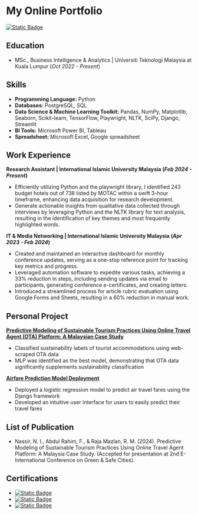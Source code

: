 # My Online Portfolio

[![Static Badge](https://img.shields.io/badge/LinkedIn-%230A66C2?style=for-the-badge&logo=linkedin)](https://www.linkedin.com/public-profile/settings?trk=d_flagship3_profile_self_view_public_profile)

## Education

- MSc., Business Intelligence & Analytics | Universiti Teknologi Malaysia at Kuala  Lumpur (_Oct 2022 - Present_)


## Skills

- **Programming Language:** Python
- **Databases:** PostgreSQL, SQL
- **Data Science & Machine Learning Toolkit:** Pandas, NumPy, Matplotlib, Seaborn, Scikit-learn, TensorFlow, Playwright, NLTK, SciPy, Django, Streamlit
- **BI Tools:** Microsoft Power BI, Tableau
- **Spreadsheet:** Microsoft Excel, Google spreadsheet


## Work Experience

**Research Assistant | International Islamic University Malaysia (*Feb 2024 - Present*)**
- Efficiently utilizing Python and the playwright library, I identified 243 budget hotels out of 738 listed by MOTAC within a swift 3-hour timeframe, enhancing data acquisition for research development.
- Generate actionable insights from qualitative data collected through interviews by leveraging Python and the NLTK library for text analysis, resulting in the identification of key themes and most frequently highlighted words.


**IT & Media Networking | International Islamic University Malaysia (*Apr 2023 - Feb 2024*)**
- Created and maintained an interactive dashboard for monthly conference updates, serving as a one-stop reference point for tracking key metrics and progress.
- Leveraged automation software to expedite various tasks, achieving a 33% reduction in steps, including sending updates via email to participants, generating conference e-certificates, and creating letters.
- Introduced a streamlined process for article rubric evaluation using Google Forms and Sheets, resulting in a 60% reduction in manual work.


## Personal Project

**[Predictive Modeling of Sustainable Tourism Practices Using Online Travel Agent (OTA) Platform: A Malaysian Case Study](https://github.com/izzad2413/sustainable_ota)**
- Classified sustainability labels of tourist accommodations using web-scraped OTA data
- MLP was identified as the best model, demonstrating that OTA data significantly supplements sustainability classification

**[Airfare Prediction Model Deployment](https://github.com/izzad2413/django_project)**
- Deployed a logistic regression model to predict air travel fares using the Django framework
- Developed an intuitive user interface for users to easily predict their travel fares

## List of Publication

- Nassir, N. I., Abdul Rahim, F., & Raja Mazlan, R. M. (2024). Predictive Modeling of Sustainable Tourism Practices Using Online Travel Agent Platform: A Malaysia Case Study. (Accepted for presentation at 2nd E-International Conference on Green & Safe Cities).

## Certifications

- [![Static Badge](https://img.shields.io/badge/machine_learning-%230056D2?style=for-the-badge&logo=coursera)](https://www.coursera.org/account/accomplishments/specialization/3E48NV4Y52ST)
- [![Static Badge](https://img.shields.io/badge/google_data_analytics-%230056D2?style=for-the-badge&logo=coursera)](https://www.coursera.org/account/accomplishments/specialization/certificate/NN7DP5XQ4E4Q)
- [![Static Badge](https://img.shields.io/badge/data_visualization_with_tableau-%230056D2?style=for-the-badge&logo=coursera)](https://www.coursera.org/account/accomplishments/specialization/certificate/NVFEGRU97D3X)


